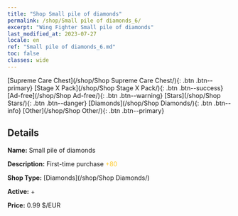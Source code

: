 ```yaml
---
title: "Shop Small pile of diamonds"
permalink: /shop/Small pile of diamonds_6/
excerpt: "Wing Fighter Small pile of diamonds"
last_modified_at: 2023-07-27
locale: en
ref: "Small pile of diamonds_6.md"
toc: false
classes: wide
---
```



  [Supreme Care Chest](/shop/Shop Supreme Care Chest/){: .btn .btn--primary}   [Stage X Pack](/shop/Shop Stage X Pack/){: .btn .btn--success}   [Ad-free](/shop/Shop Ad-free/){: .btn .btn--warning}   [Stars](/shop/Shop Stars/){: .btn .btn--danger}   [Diamonds](/shop/Shop Diamonds/){: .btn .btn--info}   [Other](/shop/Shop Other/){: .btn .btn--primary} 

## Details

 **Name:** Small pile of diamonds 

 **Description:** First-time purchase <span style="color: #FFC926">+80</span><br/><span style="color: #ffffff;"></span>

 **Shop Type:** [Diamonds](/shop/Shop Diamonds/)

 **Active:** + 

 **Price:** 0.99 $/EUR 


